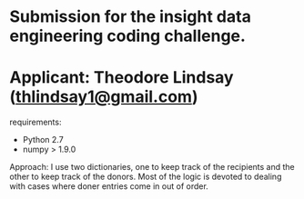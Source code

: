 # Submission for the insight data engineering coding challenge. 
# Applicant: Theodore Lindsay (thlindsay1@gmail.com)

requirements: 
* Python 2.7
* numpy > 1.9.0

Approach: I use two dictionaries, one to keep track of the recipients and the other to keep track of the donors. Most of the logic is devoted to dealing with cases where doner entries come in out of order. 

